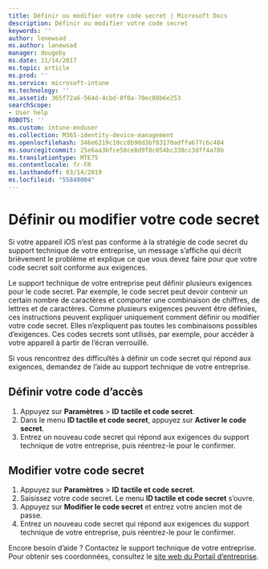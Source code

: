 ```yaml
---
title: Définir ou modifier votre code secret | Microsoft Docs
description: Définir ou modifier votre code secret
keywords: ''
author: lenewsad
ms.author: lanewsad
manager: dougeby
ms.date: 11/14/2017
ms.topic: article
ms.prod: ''
ms.service: microsoft-intune
ms.technology: ''
ms.assetid: 365f72a6-564d-4cbd-8f0a-70ec80b6e253
searchScope:
- User help
ROBOTS: ''
ms.custom: intune-enduser
ms.collection: M365-identity-device-management
ms.openlocfilehash: 346e6219c10cc8b90d3bf83170adffa677c6c484
ms.sourcegitcommit: 25e6aa3bfce58ce8d9f8c054bc338cc3dff4a78b
ms.translationtype: MTE75
ms.contentlocale: fr-FR
ms.lasthandoff: 03/14/2019
ms.locfileid: "55849004"
---
```

# <a name="set-or-change-your-passcode"></a>Définir ou modifier votre code secret

Si votre appareil iOS n’est pas conforme à la stratégie de code secret du support technique de votre entreprise, un message s’affiche qui décrit brièvement le problème et explique ce que vous devez faire pour que votre code secret soit conforme aux exigences.

Le support technique de votre entreprise peut définir plusieurs exigences pour le code secret. Par exemple, le code secret peut devoir contenir un certain nombre de caractères et comporter une combinaison de chiffres, de lettres et de caractères. Comme plusieurs exigences peuvent être définies, ces instructions peuvent expliquer uniquement comment définir ou modifier votre code secret. Elles n’expliquent pas toutes les combinaisons possibles d’exigences. Ces codes secrets sont utilisés, par exemple, pour accéder à votre appareil à partir de l’écran verrouillé.

Si vous rencontrez des difficultés à définir un code secret qui répond aux exigences, demandez de l’aide au support technique de votre entreprise.

## <a name="set-your-passcode"></a>Définir votre code d’accès

1. Appuyez sur **Paramètres** > **ID tactile et code secret**.
2. Dans le menu **ID tactile et code secret**, appuyez sur **Activer le code secret**.
3. Entrez un nouveau code secret qui répond aux exigences du support technique de votre entreprise, puis réentrez-le pour le confirmer.

## <a name="change-your-passcode"></a>Modifier votre code secret

1. Appuyez sur **Paramètres** > **ID tactile et code secret**.
2. Saisissez votre code secret. Le menu **ID tactile et code secret** s’ouvre.
2. Appuyez sur **Modifier le code secret** et entrez votre ancien mot de passe.
3. Entrez un nouveau code secret qui répond aux exigences du support technique de votre entreprise, puis réentrez-le pour le confirmer.

Encore besoin d’aide ? Contactez le support technique de votre entreprise. Pour obtenir ses coordonnées, consultez le [site web du Portail d’entreprise](https://go.microsoft.com/fwlink/?linkid=2010980).
